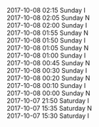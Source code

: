 2017-10-08 02:15 Sunday  I  
2017-10-08 02:05 Sunday  N  
2017-10-08 02:00 Sunday  I  
2017-10-08 01:55 Sunday  N  
2017-10-08 01:50 Sunday  I  
2017-10-08 01:05 Sunday  N  
2017-10-08 01:00 Sunday  I  
2017-10-08 00:45 Sunday  N  
2017-10-08 00:30 Sunday  I  
2017-10-08 00:20 Sunday  N  
2017-10-08 00:10 Sunday  I  
2017-10-08 00:00 Sunday  N  
2017-10-07 21:50 Saturday  I  
2017-10-07 15:35 Saturday  N  
2017-10-07 15:30 Saturday  I  
